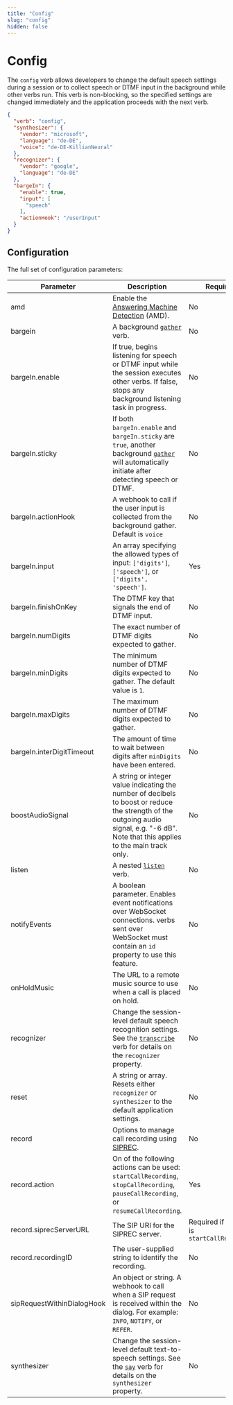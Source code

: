 ```yaml
---
title: "Config"
slug: "config"
hidden: false
---
```


# Config

The `config` verb allows developers to change the default speech settings during a session or to collect speech or DTMF input in the background while other verbs run. This verb is non-blocking, so the specified settings are changed immediately and the application proceeds with the next verb.

```json
{
  "verb": "config",
  "synthesizer": {
    "vendor": "microsoft",
    "language": "de-DE",
    "voice": "de-DE-KillianNeural"
  },
  "recognizer": {
    "vendor": "google",
    "language": "de-DE"
  },
  "bargeIn": {
    "enable": true,
    "input": [
      "speech"
    ],
    "actionHook": "/userInput"
  }
}
```

## Configuration

The full set of configuration parameters:

| Parameter                  | Description                                                                                                                                                    | Required                                   |
|----------------------------|----------------------------------------------------------------------------------------------------------------------------------------------------------------|--------------------------------------------|
| amd                        | Enable the [Answering Machine Detection](amd.md) (AMD).                                                                                                        | No                                         |
| bargein                    | A background [`gather`](gather.md) verb.                                                                                                                       | No                                         |
| bargeIn.enable             | If true, begins listening for speech or DTMF input while the session executes other verbs. If false, stops any background listening task in progress.          | No                                         |
| bargeIn.sticky             | If both `bargeIn.enable` and `bargeIn.sticky` are `true`, another background [`gather`](gather.md) will automatically initiate after detecting speech or DTMF. | No                                         |
| bargeIn.actionHook         | A webhook to call if the user input is collected from the background gather. Default is `voice`                                                                | No                                         |
| bargeIn.input              | An array specifying the allowed types of input: `['digits']`, `['speech']`, or `['digits', 'speech']`.                                                         | Yes                                        |
| bargeIn.finishOnKey        | The DTMF key that signals the end of DTMF input.                                                                                                               | No                                         |
| bargeIn.numDigits          | The exact number of DTMF digits expected to gather.                                                                                                            | No                                         |
| bargeIn.minDigits          | The minimum number of DTMF digits expected to gather. The default value is `1`.                                                                                | No                                         |
| bargeIn.maxDigits          | The maximum number of DTMF digits expected to gather.                                                                                                          | No                                         |
| bargeIn.interDigitTimeout  | The amount of time to wait between digits after `minDigits` have been entered.                                                                                 | No                                         |
| boostAudioSignal           | A string or integer value indicating the number of decibels to boost or reduce the strength of the outgoing audio signal, e.g. "-6 dB". Note that this applies to the main track only. | No                        |
| listen                     | A nested [`listen`](listen.md) verb.                                                                                                                           | No                                         |
| notifyEvents               | A boolean parameter. Enables event notifications over WebSocket connections. verbs sent over WebSocket must contain an `id` property to use this feature.      | No                                         |
| onHoldMusic                | The URL to a remote music source to use when a call is placed on hold.                                                                                         | No                                         |
| recognizer                 | Change the session-level default speech recognition settings. See the [`transcribe`](transcribe.md) verb for details on the `recognizer` property.             | No                                         |
| reset                      | A string or array. Resets either `recognizer` or `synthesizer` to the default application settings.                                                            | No                                         |
| record                     | Options to manage call recording using [SIPREC](sip-request.md).                                                                                               | No                                         |
| record.action              | On of the following actions can be used: `startCallRecording`, `stopCallRecording`, `pauseCallRecording`, or `resumeCallRecording`.                            | Yes                                        |
| record.siprecServerURL     | The SIP URI for the SIPREC server.                                                                                                                             | Required if action is `startCallRecording` |
| record.recordingID         | The user-supplied string to identify the recording.                                                                                                            | No                                         |
| sipRequestWithinDialogHook | An object or string. A webhook to call when a SIP request is received within the dialog. For example: `INFO`, `NOTIFY`, or `REFER`.                            | No                                         |
| synthesizer                | Change the session-level default text-to-speech settings. See the [`say`](say.md) verb for details on the `synthesizer` property.                              | No                                         |

